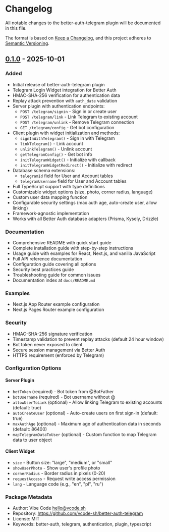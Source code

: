 # Changelog

All notable changes to the better-auth-telegram plugin will be documented in this file.

The format is based on [Keep a Changelog](https://keepachangelog.com/en/1.0.0/),
and this project adheres to [Semantic Versioning](https://semver.org/spec/v2.0.0.html).

## [0.1.0] - 2025-10-01

### Added

- Initial release of better-auth-telegram plugin
- Telegram Login Widget integration for Better Auth
- HMAC-SHA-256 verification for authentication data
- Replay attack prevention with `auth_date` validation
- Server plugin with authentication endpoints:
  - `POST /telegram/signin` - Sign in or create user
  - `POST /telegram/link` - Link Telegram to existing account
  - `POST /telegram/unlink` - Remove Telegram connection
  - `GET /telegram/config` - Get bot configuration
- Client plugin with widget initialization and methods:
  - `signInWithTelegram()` - Sign in with Telegram
  - `linkTelegram()` - Link account
  - `unlinkTelegram()` - Unlink account
  - `getTelegramConfig()` - Get bot info
  - `initTelegramWidget()` - Initialize with callback
  - `initTelegramWidgetRedirect()` - Initialize with redirect
- Database schema extensions:
  - `telegramId` field for User and Account tables
  - `telegramUsername` field for User and Account tables
- Full TypeScript support with type definitions
- Customizable widget options (size, photo, corner radius, language)
- Custom user data mapping function
- Configurable security settings (max auth age, auto-create user, allow linking)
- Framework-agnostic implementation
- Works with all Better Auth database adapters (Prisma, Kysely, Drizzle)

### Documentation

- Comprehensive README with quick start guide
- Complete installation guide with step-by-step instructions
- Usage guide with examples for React, Next.js, and vanilla JavaScript
- Full API reference documentation
- Configuration guide covering all options
- Security best practices guide
- Troubleshooting guide for common issues
- Documentation index at `docs/README.md`

### Examples

- Next.js App Router example configuration
- Next.js Pages Router example configuration

### Security

- HMAC-SHA-256 signature verification
- Timestamp validation to prevent replay attacks (default 24 hour window)
- Bot token never exposed to client
- Secure session management via Better Auth
- HTTPS requirement (enforced by Telegram)

### Configuration Options

#### Server Plugin

- `botToken` (required) - Bot token from @BotFather
- `botUsername` (required) - Bot username without @
- `allowUserToLink` (optional) - Allow linking Telegram to existing accounts (default: true)
- `autoCreateUser` (optional) - Auto-create users on first sign-in (default: true)
- `maxAuthAge` (optional) - Maximum age of authentication data in seconds (default: 86400)
- `mapTelegramDataToUser` (optional) - Custom function to map Telegram data to user object

#### Client Widget

- `size` - Button size: "large", "medium", or "small"
- `showUserPhoto` - Show user's profile photo
- `cornerRadius` - Border radius in pixels (0-20)
- `requestAccess` - Request write access permission
- `lang` - Language code (e.g., "en", "pl", "ru")

### Package Metadata

- Author: Vibe Code <hello@vcode.sh>
- Repository: https://github.com/vcode-sh/better-auth-telegram
- License: MIT
- Keywords: better-auth, telegram, authentication, plugin, typescript

[0.1.0]: https://github.com/vcode-sh/better-auth-telegram/releases/tag/v0.1.0
